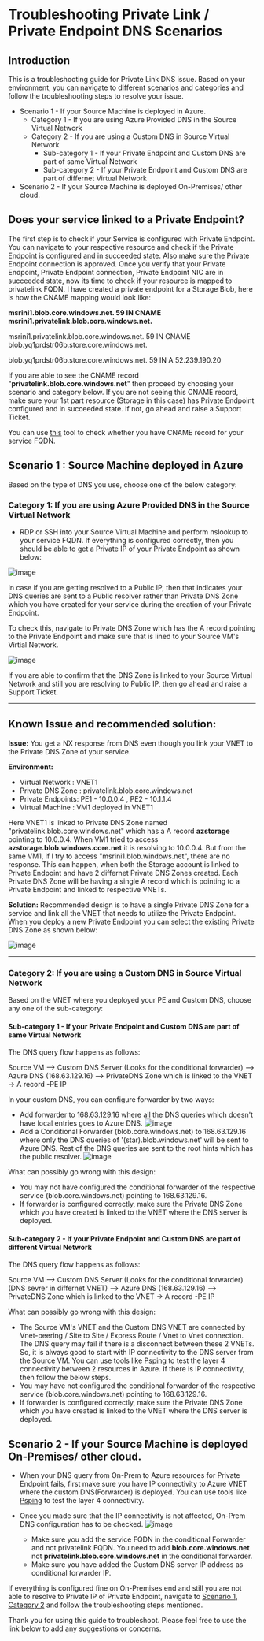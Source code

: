 # Troubleshooting Private Link / Private Endpoint DNS Scenarios

## Introduction

This is a troubleshooting guide for Private Link DNS issue. Based on your environment, you can navigate to different scenarios and categories and follow the troubleshooting steps to resolve your issue. 

- Scenario 1 - If your Source Machine is deployed in Azure. 
  - Category 1 - If you are using Azure Provided DNS in the Source Virtual Network
  - Category 2 - If you are using a Custom DNS in Source Virtual Network
    - Sub-category 1 - If your Private Endpoint and Custom DNS are part of same Virtual Network 
    - Sub-category 2 - If your Private Endpoint and Custom DNS are part of differnet Virtual Network 
 - Scenario 2 - If your Source Machine is deployed On-Premises/ other cloud.   
  
## Does your service linked to a Private Endpoint? 
The first step is to check if your Service is configured with Private Endpoint. You can navigate to your respective resource and check if the Private Endpoint is configured and in succeeded state. Also make sure the Private Endpoint connection is approved. 
Once you verify that your Private Endpoint, Private Endpoint connection, Private Endpoint NIC are in succeeded state, now its time to check if your resource is mapped to privatelink FQDN. I have created a private endpoint for a Storage Blob, here is how the CNAME mapping would look like:

**msrini1.blob.core.windows.net.            59 IN	CNAME	msrini1.privatelink.blob.core.windows.net.**

msrini1.privatelink.blob.core.windows.net.  59 IN CNAME blob.yq1prdstr06b.store.core.windows.net.

blob.yq1prdstr06b.store.core.windows.net.   59 IN	A 52.239.190.20

If you are able to see the CNAME record "**privatelink.blob.core.windows.net**" then proceed by choosing your scenario and category below. If you are not seeing this CNAME record, make sure your 1st part resource (Storage in this case) has Private Endpoint configured and in succeeded state. If not, go ahead and raise a Support Ticket. 

You can use [this](https://www.digwebinterface.com/) tool to check whether you have CNAME record for your service FQDN. 

## Scenario 1 : Source Machine deployed in Azure

Based on the type of DNS you use, choose one of the below category:

### Category 1: If you are using Azure Provided DNS in the Source Virtual Network

- RDP or SSH into your Source Virtual Machine and perform nslookup to your service FQDN. If everything is configured correctly, then you should be able to get a Private IP of your Private Endpoint as shown below:

![image](./media/NslookupOutputforworking1.png)

In case if you are getting resolved to a Public IP, then that indicates your DNS queries are sent to a Public resolver rather than Private DNS Zone which you have created for your service during the creation of your Private Endpoint. 

To check this, navigate to Private DNS Zone which has the A record pointing to the Private Endpoint and make sure that is lined to your Source VM's Virtial Network. 

![image](./media/PrivateDNSZonelink.png)

If you are able to confirm that the DNS Zone is linked to your Source Virtual Network and still you are resolving to Public IP, then go ahead and raise a Support Ticket. 

---
## Known Issue and recommended solution:

 **Issue:** You get a NX response from DNS even though you link your VNET to the Private DNS Zone of your service. 

 **Environment:**
 - Virtual Network : VNET1
 - Private DNS Zone : privatelink.blob.core.windows.net
 - Private Endpoints: PE1 - 10.0.0.4 , PE2 - 10.1.1.4
 - Virtual Machine : VM1 deployed in VNET1

 Here VNET1 is linked to Private DNS Zone named "privatelink.blob.core.windows.net" which has a A record **azstorage** pointing to 10.0.0.4. When VM1 tried to access **azstorage.blob.windows.core.net** it is resolving to 10.0.0.4. But from the same VM1, if I try to access "msrini1.blob.windows.net", there are no response. 
 This can happen, when both the Storage account is linked to Private Endpoint and have 2 differnet Private DNS Zones created. Each Private DNS Zone will be having a single A record which is pointing to a Private Endpoint and linked to respective VNETs. 

 **Solution:**
  Recommended design is to have a single Private DNS Zone for a service and link all the VNET that needs to utilize the Private Endpoint. When you deploy a new Private Endpoint you can select the existing Private DNS Zone as shown below:
  
![image](./media/CreatePrivateEndpointDNSZone.png)

---

### Category 2: If you are using a Custom DNS in Source Virtual Network

Based on the VNET where you deployed your PE and Custom DNS, choose any one of the sub-category:

#### Sub-category 1 - If your Private Endpoint and Custom DNS are part of same Virtual Network

The DNS query flow happens as follows:

Source VM --> Custom DNS Server (Looks for the conditional forwarder) --> Azure DNS (168.63.129.16) --> PrivateDNS Zone which is linked to the VNET -> A record -PE IP

In your custom DNS, you can configure forwarder by two ways:
- Add forwarder to 168.63.129.16 where all the DNS queries which doesn't have local entries goes to Azure DNS. 
![image](./media/forwarders.png)
- Add a Conditional Forwarder (blob.core.windows.net) to 168.63.129.16 where only the DNS queries of '(star).blob.windows.net' will be sent to Azure DNS. Rest of the DNS queries are sent to the root hints which has the public resolver. 
![image](./media/ConditionalFrw.png)

What can possibly go wrong with this design:
- You may not have configured the conditional forwarder of the respective service (blob.core.windows.net) pointing to 168.63.129.16. 
- If forwarder is configured correctly, make sure the Private DNS Zone which you have created is linked to the VNET where the DNS server is deployed. 

#### Sub-category 2 - If your Private Endpoint and Custom DNS are part of different Virtual Network

The DNS query flow happens as follows:

Source VM --> Custom DNS Server (Looks for the conditional forwarder) (DNS sevrer in differnet VNET) --> Azure DNS (168.63.129.16) --> PrivateDNS Zone which is linked to the VNET -> A record -PE IP

What can possibly go wrong with this design:
- The Source VM's VNET and the Custom DNS VNET are connected by Vnet-peering / Site to Site / Express Route / Vnet to Vnet connection. The DNS query may fail if there is a disconnect between these 2 VNETs. So, it is always good to start with IP connectivity to the DNS server from the Source VM. You can use tools like [Psping](https://docs.microsoft.com/sysinternals/downloads/psping) to test the layer 4 connectivity between 2 resources in Azure. If there is IP connectivity, then follow the below steps. 
- You may have not configured the conditional forwarder of the respective service (blob.core.windows.net) pointing to 168.63.129.16. 
- If forwarder is configured correctly, make sure the Private DNS Zone which you have created is linked to the VNET where the DNS server is deployed. 

## Scenario 2 - If your Source Machine is deployed On-Premises/ other cloud.

- When your DNS query from On-Prem to Azure resources for Private Endpoint fails, first make sure you have IP connectivity to Azure VNET where the custom DNS(Forwarder) is deployed. You can use tools like [Psping](https://docs.microsoft.com/sysinternals/downloads/psping) to test the layer 4 connectivity. 

- Once you made sure that the IP connectivity is not affected, On-Prem DNS configuration has to be checked. 
![image](./media/On-PremDNS.png)
  - Make sure you add the service FQDN in the conditional Forwarder and not privatelink FQDN. You need to add **blob.core.windows.net** not **privatelink.blob.core.windows.net** in the conditional forwarder. 
  - Make sure you have added the Custom DNS server IP address as conditional forwarder IP. 
  
 If everything is configured fine on On-Premises end and still you are not able to resolve to Private IP of Private Endpoint, navigate to [Scenario 1, Category 2](https://github.com/msrini-MSFT/troubleshooting-Private-Link-DNS-Scenarios#category-2-if-you-are-using-a-custom-dns-in-source-virtual-network) and follow the troubleshooting steps mentioned. 

Thank you for using this guide to troubleshoot. Please feel free to use the link below to add any suggestions or concerns.
